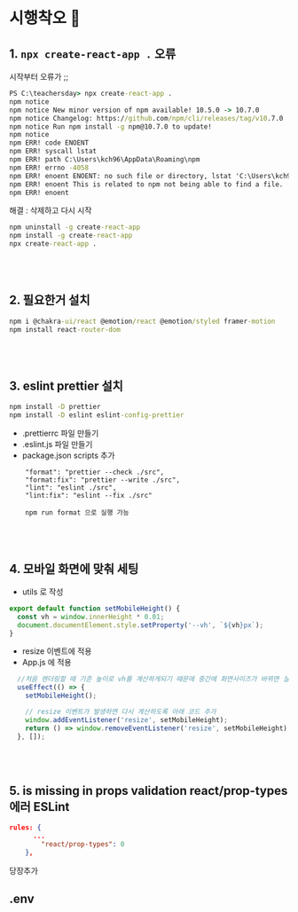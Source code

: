 # 시행착오 🤔
## 1. `npx create-react-app .` 오류
시작부터 오류가 ;;
```cmd
PS C:\teachersday> npx create-react-app .
npm notice 
npm notice New minor version of npm available! 10.5.0 -> 10.7.0
npm notice Changelog: https://github.com/npm/cli/releases/tag/v10.7.0
npm notice Run npm install -g npm@10.7.0 to update!
npm notice 
npm ERR! code ENOENT
npm ERR! syscall lstat
npm ERR! path C:\Users\kch96\AppData\Roaming\npm
npm ERR! errno -4058
npm ERR! enoent ENOENT: no such file or directory, lstat 'C:\Users\kch96\AppData\Roaming\npm'
npm ERR! enoent This is related to npm not being able to find a file.
npm ERR! enoent 
```
해결 : 삭제하고 다시 시작
```cmd
npm uninstall -g create-react-app
npm install -g create-react-app 
npx create-react-app .
```
<br/>
<br/>

## 2. 필요한거 설치
```cmd
npm i @chakra-ui/react @emotion/react @emotion/styled framer-motion
npm install react-router-dom
```
<br/>
<br/>

## 3. eslint prettier 설치
```cmd
npm install -D prettier
npm install -D eslint eslint-config-prettier
```
- .prettierrc 파일 만들기
- .eslint.js 파일 만들기
- package.json scripts 추가
```
    "format": "prettier --check ./src",
    "format:fix": "prettier --write ./src",
    "lint": "eslint ./src",
    "lint:fix": "eslint --fix ./src"

    npm run format 으로 실행 가능
```
<br/>
<br/>

## 4. 모바일 화면에 맞춰 세팅
- utils 로 작성
```js
export default function setMobileHeight() {
  const vh = window.innerHeight * 0.01;
  document.documentElement.style.setProperty('--vh', `${vh}px`);
}
```
- resize 이벤트에 적용
- App.js 에 적용

```js
  //처음 렌더링할 때 기준 높이로 vh를 계산하게되기 때문에 중간에 화면사이즈가 바뀌면 실시간으로 적용되지 않음
  useEffect(() => {
    setMobileHeight();

    // resize 이벤트가 발생하면 다시 계산하도록 아래 코드 추가
    window.addEventListener('resize', setMobileHeight);
    return () => window.removeEventListener('resize', setMobileHeight);
  }, []);
```
<br/>
<br/>

## 5. is missing in props validation react/prop-types 에러 ESLint
```json
rules: {
      ...
        "react/prop-types": 0
    },
```
당장추가

## .env